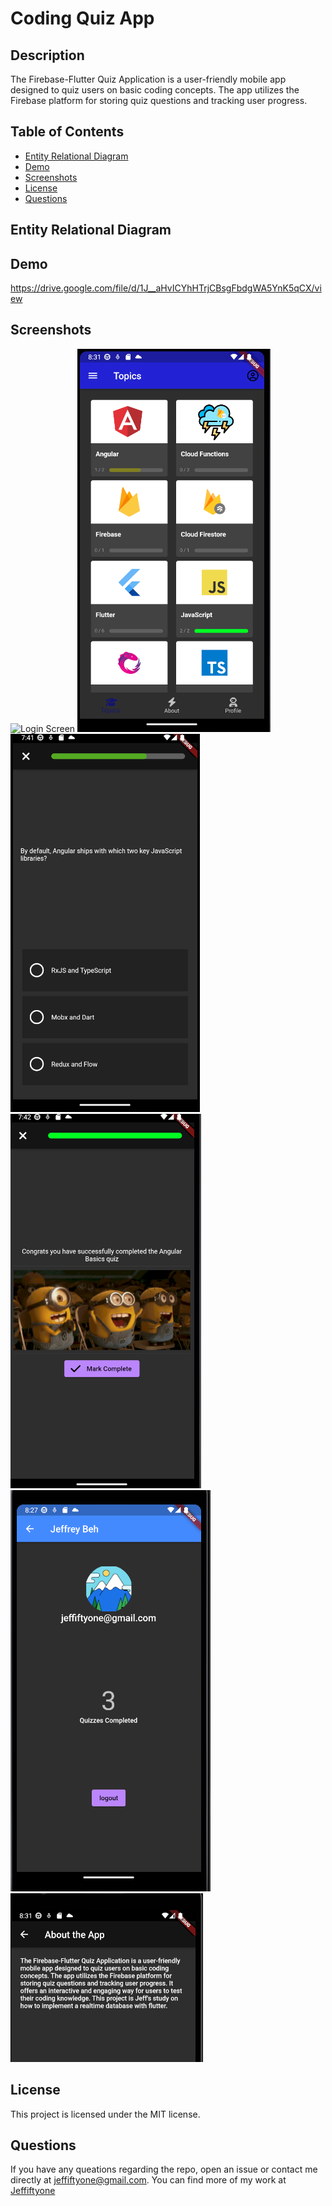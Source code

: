 # Coding Quiz App

## Description
The Firebase-Flutter Quiz Application is a user-friendly mobile app designed to quiz users on basic coding concepts. The app utilizes the Firebase platform for storing quiz questions and tracking user progress. 

## Table of Contents

* [Entity Relational Diagram](#EntityRelationalDiagram)
* [Demo](#Demo)
* [Screenshots](#screenshots)
* [License](#license)
* [Questions](#questions)

## Entity Relational Diagram

## Demo
https://drive.google.com/file/d/1J__aHvICYhHTrjCBsgFbdgWA5YnK5qCX/view

## Screenshots
![Login Screen](assets/demo/loginscreen.PNG' "Login Screen")
![Topics Screen](assets/demo/topic_screen.PNG "Topics Screen")
![Quiz Page](assets/demo/quizpage.PNG "Quiz Screen")
![Quiz Complete](assets/demo/quizcomplete.PNG "Quiz Complete")
![Profile](assets/demo/profile.PNG "Profile")
![About](assets/demo/about.PNG "About")


## License
This project is licensed under the MIT license.


## Questions
If you have any queations regarding the repo, open an issue or contact me directly at [jeffiftyone@gmail.com](mailto:jeffiftyone@gmail.com).
You can find more of my work at [Jeffiftyone](https://github.com/Jeffiftyone)